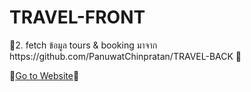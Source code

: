 # TRAVEL-FRONT
<p>🍒2. fetch ข้อมูล tours & booking มาจาก https://github.com/PanuwatChinpratan/TRAVEL-BACK  🍒</p>

<p>🍒<a href="https://travel-front-delta.vercel.app/home" target="_blank">Go to Website</a>🍒</p>
